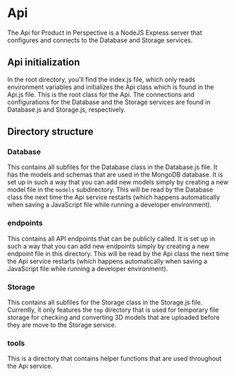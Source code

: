 # Api
The Api for Product in Perspective is a NodeJS Express server that configures
and connects to the Database and Storage services.

## Api initialization
In the root directory, you'll find the index.js file, which only reads
environment variables and initializes the Api class which is found in the
Api.js file. This is the root class for the Api. The connections and
configurations for the Database and the Storage services are found in
Database.js and Storage.js, respectively.

## Directory structure
### Database
This contains all subfiles for the Database class in the Database.js file. It
has the models and schemas that are used in the MongoDB database. It is set up
in such a way that you can add new models simply by creating a new model file in
the `models` subdirectory. This will be read by the Database class the next time
the Api service restarts (which happens automatically when saving a JavaScript
file while running a developer environment).

### endpoints
This contains all API endpoints that can be publicly called. It is set up in
such a way that you can add new endpoints simply by creating a new endpoint file
in this directory. This will be read by the Api class the next time the Api
service restarts (which happens automatically when saving a JavaScript file
while running a developer environment).

### Storage
This contains all subfiles for the Storage class in the Storage.js file.
Currently, it only features the `tmp` directory that is used for temporary file
storage for checking and converting 3D models that are uploaded before they are
move to the Storage service.

### tools
This is a directory that contains helper functions that are used throughout the
Api service.
